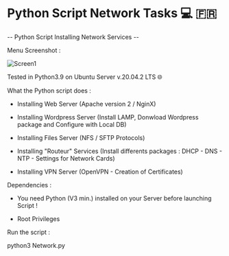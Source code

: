 # Python Script Network Tasks  💻   🇫🇷 

-- Python Script Installing Network Services -- 


Menu Screenshot :


![Screen1](https://user-images.githubusercontent.com/86099683/122545336-053eb200-d02e-11eb-9b2c-c138c95d89a7.png)




Tested in Python3.9 on Ubuntu Server v.20.04.2 LTS 🌐





What the Python script does :


- Installing Web Server (Apache version 2 / NginX)


- Installing Wordpress Server (Install LAMP, Donwload Wordpress package and Configure with Local DB)


- Installing Files Server (NFS / SFTP Protocols)


- Installing "Routeur" Services (Install differents packages : DHCP - DNS - NTP - Settings for Network Cards)


- Installing VPN Server (OpenVPN - Creation of Certificates)




Dependencies :


- You need Python (V3 min.) installed on your Server before launching Script !


- Root Privileges




Run the script  :


python3 Network.py



